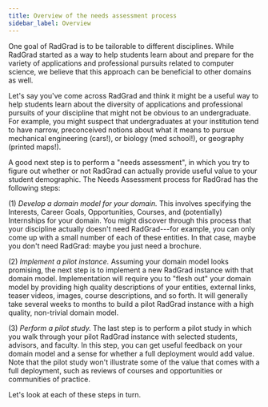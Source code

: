 ```yaml
---
title: Overview of the needs assessment process
sidebar_label: Overview
---
```


One goal of RadGrad is to be tailorable to different disciplines.  While RadGrad started as a way to help students learn about and prepare for the variety of applications and professional pursuits related to computer science, we believe that this approach can be beneficial to other domains as well.

Let's say you've come across RadGrad and think it might be a useful way to help students learn about the diversity of applications and professional pursuits of your discipline that might not be obvious to an undergraduate. For example, you might suspect that undergraduates at your institution tend to have narrow, preconceived notions about what it means to pursue mechanical engineering (cars!), or biology (med school!), or geography (printed maps!).

A good next step is to perform a "needs assessment", in which you try to figure out whether or not RadGrad can actually provide useful value to your student demographic.  The Needs Assessment process for RadGrad has the following steps:

(1) *Develop a domain model for your domain.*  This involves specifying the Interests, Career Goals, Opportunities, Courses, and (potentially) Internships for your domain.  You might discover through this process that your discipline actually doesn't need RadGrad---for example, you can only come up with a small number of each of these entities. In that case, maybe you don't need RadGrad: maybe you just need a brochure.

(2) *Implement a pilot instance.*  Assuming your domain model looks promising, the next step is to implement a new RadGrad instance with that domain model. Implementation will require you to "flesh out" your domain model by providing high quality descriptions of your entities, external links, teaser videos, images, course descriptions, and so forth. It will generally take several weeks to months to build a pilot RadGrad instance with a high quality, non-trivial domain model.

(3) *Perform a pilot study.* The last step is to perform a pilot study in which you walk through your pilot RadGrad instance with selected students, advisors, and faculty.  In this step, you can get useful feedback on your domain model and a sense for whether a full deployment would add value. Note that the pilot study won't illustrate some of the value that comes with a full deployment, such as reviews of courses and opportunities or communities of practice.

Let's look at each of these steps in turn.

